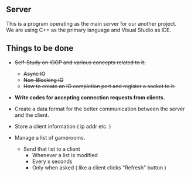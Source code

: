 ## Server
This is a program operating as the main server for our another project.  
We are using C++ as the primary language and Visual Studio as IDE.

## Things to be done
- ~~Self-Study on IOCP and various concepts related to it.~~  
    - ~~Async IO~~  
    - ~~Non-Blocking IO~~  
    - ~~How to create an IO completion port and register a socket to it.~~

- **Write codes for accepting connection requests from clients.**
- Create a data format for the better communication between the server and the client.
- Store a client information ( ip addr etc. )
- Manage a list of gamerooms.  
    - Send that list to a client  
        - Whenever a list is modified  
        - Every x seconds  
        - Only when asked ( like a client clicks "Refresh" button )

